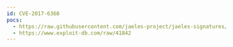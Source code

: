 ```yaml
---
id: CVE-2017-6360
pocs:
  - https://raw.githubusercontent.com/jaeles-project/jaeles-signatures/master/cves/qnap-qts-rce-cve-2017-6360.yaml
  - https://www.exploit-db.com/raw/41842
---
```

